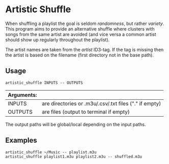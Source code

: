 # Artistic Shuffle

When shuffling a playlist the goal is seldom *randomness*, but rather *variety*.
This program aims to provide an alternative shuffle where clusters with songs from the same artist are avoided (and vice versa a common artist should show up regularly throughout the playlist).

The artist names are taken from the *artist* ID3-tag.
If the tag is missing then the artist is based on the filename (first directory not in the base path).

## Usage

`artistic_shuffle INPUTS -- OUTPUTS`

|Arguments:||
|---|---|
|INPUTS  | are directories or .m3u/.csv/.txt files ("." if empty) |
|OUTPUTS | are files (output to terminal if empty) |

The output paths will be global/local depending on the input paths.


## Examples

`artistic_shuffle ~/Music -- playlist.m3u`  
`artistic_shuffle playlist1.m3u playlist2.m3u -- shuffled.m3u`